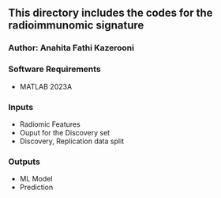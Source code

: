 ## This directory includes the codes for the radioimmunomic signature
### Author: Anahita Fathi Kazerooni

### Software Requirements
- MATLAB 2023A 

### Inputs
- Radiomic Features
- Ouput for the Discovery set
- Discovery, Replication data split

### Outputs
- ML Model
- Prediction
